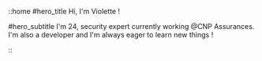 ::home
#hero_title
Hi, I'm Violette !

#hero_subtitle
I'm 24, security expert currently working @CNP Assurances.
I'm also a developer and I'm always eager to learn new things !

::
